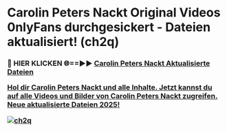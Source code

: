 # Carolin Peters Nackt Original Videos 0nlyFans durchgesickert - Dateien aktualisiert! (ch2q)

<h3>🔴 HIER KLICKEN 🌐==►► <a href="https://tinyurl.com/h6vf6nb8" rel="nofollow">Carolin Peters Nackt Aktualisierte Dateien

Hol dir Carolin Peters Nackt und alle Inhalte. Jetzt kannst du auf alle Videos und Bilder von Carolin Peters Nackt zugreifen. Neue aktualisierte Dateien 2025!

[![ch2q](https://i.imgur.com/sD4kR3V.gif)](https://tinyurl.com/h6vf6nb8)
